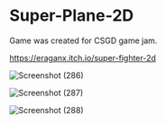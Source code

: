 # Super-Plane-2D
Game was created for CSGD game jam.

https://eraganx.itch.io/super-fighter-2d

![Screenshot (286)](https://github.com/EraganX/Super-Plane-2D/assets/91379491/e2df81f5-b7d8-482f-b15c-2c3e13e634aa)

![Screenshot (287)](https://github.com/EraganX/Super-Plane-2D/assets/91379491/632a97db-7fbc-4f99-9d88-0ccffb9fb0d7)

![Screenshot (288)](https://github.com/EraganX/Super-Plane-2D/assets/91379491/f3686068-9eae-4003-8877-ae556165385f)

